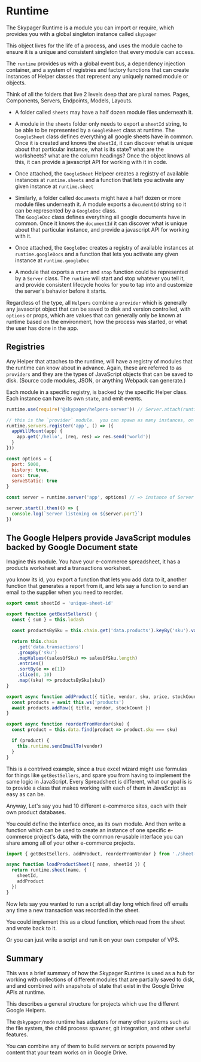 # Runtime

The Skypager Runtime is a module you can import or require, which provides you with a global singleton instance called `skypager` 

This object lives for the life of a process, and uses the module cache to ensure it is a unique and consistent singleton that every module can access.

The `runtime` provides us with a global event bus, a dependency injection container, and a system of registries and factory functions that can create instances
of Helper classes that represent any uniquely named module or objects.  

Think of all the folders that live 2 levels deep that are plural names.  Pages, Components, Servers, Endpoints, Models, Layouts.

- A folder called `sheets` may have a half dozen module files underneath it.

- A module in the `sheets` folder only needs to export a `sheetId` string, to be able to be represented by a `GoogleSheet` class at runtime. The `GoogleSheet` class defines everything
all google sheets have in common.  Once it is created and knows the `sheetId`, it can discover what is unique about that particular instance, what is its state? what are the worksheets? what are the column headings? Once the object knows all this, it can provide a javascript API for working with it in code. 

- Once attached, the `GoogleSheet` Helpeer creates a registry of available instances at `runtime.sheets` and a function that lets you activate any given instance at `runtime.sheet`

- Similarly, a folder called `documents` might have a half dozen or more module files underneath it.  A module exports a `documentId` string so it can be represented by a `GoogleDoc` class.  
The `GoogleDoc` class defines everything all google documents have in common.  Once it knows the `documentId` it can discover what is unique about that particular instance, 
and provide a javascript API for working with it.

- Once attached, the `GoogleDoc` creates a registry of available instances at `runtime.googleDocs` and a function that lets you activate any given instance at `runtime.googleDoc`

- A module that exports a `start` and `stop` function could be represented by a `Server` class. The `runtime` will start and stop whatever
you tell it, and provide consistent lifecycle hooks for you to tap into and customize the server's behavior before it starts.

Regardless of the type, all `Helpers` combine a `provider` which is generally any javascript object that can be saved to disk and version controlled,
with `options` or props, which are values that can generally only be known at runtime based on the environment, how the process was started, or what the user has done in the app.

## Registries

Any Helper that attaches to the runtime, will have a registry of modules that the runtime can know about in advance.  Again, these are referred to as `providers` and they are the types of
JavaScript objects that can be saved to disk.  (Source code modules, JSON, or anything Webpack can generate.)

Each module in a specific registry, is backed by the specific Helper class.  Each instance can have its own `state`, and emit events.

```javascript
runtime.use(require('@skypager/helpers-server')) // Server.attach(runtime)

// this is the `provider` module.  you can spawn as many instances, on their own port, as you want.
runtime.servers.register('app', () => ({
  appWillMount(app) {
    app.get('/hello', (req, res) => res.send('world'))
  }
}))

const options = {
  port: 5000,
  history: true,
  cors: true,
  serveStatic: true
}

const server = runtime.server('app', options) // => instance of Server

server.start().then(() => {
  console.log(`Server listening on ${server.port}`)
})
```

## The Google Helpers provide JavaScript modules backed by Google Document state

Imagine this module.  You have your e-commerce spreadsheet, it has a products worksheet and a transactions worksheet.

you know its id, you export a function that lets you add data to it, another function that generates a report from it,
and lets say a function to send an email to the supplier when you need to reorder.

```javascript
export const sheetId = 'unique-sheet-id'

export function getBestSellers() {
  const { sum } = this.lodash

  const productsBySku = this.chain.get('data.products').keyBy('sku').value()

  return this.chain
    .get('data.transactions')
    .groupBy('sku')
    .mapValues((salesOfSku) => salesOfSku.length)
    .entries()
    .sortBy(e => e[1])
    .slice(0, 10)
    .map((sku) => productsBySku[sku])
}

export async function addProduct({ title, vendor, sku, price, stockCount }) {
  const products = await this.ws('products')
  await products.addRow({ title, vendor, stockCount })
}

export async function reorderFromVendor(sku) {
  const product = this.data.find(product => product.sku === sku)

  if (product) {
    this.runtime.sendEmailTo(vendor)
  }
}
```

This is a contrived example, since a true excel wizard might use formulas for things like `getBestSellers`, and spare you from
having to implement the same logic in JavaScript.  Every Spreadsheet is different, what our goal is is to provide a class that makes
working with each of them in JavaScript as easy as can be.

Anyway, Let's say you had 10 different e-commerce sites, each with their own product databases.

You could define the interface once, as its own module.  And then write a function which can be used to create an instance of 
one specific e-commerce project's data, with the common re-usable interface you can share among all of your other e-commerce projects.

```javascript
import { getBestSellers, addProduct, reorderFromVendor } from './sheet-types/e-commerce'

async function loadProductSheet({ name, sheetId }) {
  return runtime.sheet(name, {
    sheetId,
    addProduct
  })
}
```

Now lets say you wanted to run a script all day long which fired off emails any time a new transaction was recorded in the sheet.

You could implement this as a cloud function, which read from the sheet and wrote back to it.  

Or you can just write a script and run it on your own computer of VPS.

## Summary

This was a brief summary of how the Skypager Runtime is used as a hub for working with collections of different modules that are partially saved to disk,
and and combined with snapshots of state that exist in the Google Drive APIs at runtime. 

This describes a general structure for projects which use the different Google Helpers.

The `@skypager/node` runtime has adapters for many other systems such as the file system, the child process spawner, git integration, and other useful features.

You can combine any of them to build servers or scripts powered by content that your team works on in Google Drive.





